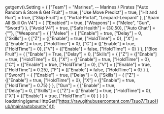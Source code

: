 getgenv().Setting = {
    ["Team"] = "Marines", -- Marines / Pirates
    ["Auto Random & Store & Get Fruit"] = true,
    ["Use Move Predict"] = true,
    ["Hit and Run"] = true,
    ["Skip Fruit"] = {
        "Portal-Portal",
        "Leopard-Leopard"
    },
    ["Spam All Skill On V4"] = {
        ["Enabled"] = true,
        ["Weapons"] = {"Melee", "Gun", "Sword"}
    },
    ["Avoid V4"] = true,
    ["Safe Health"] = {30,50},
    ["Auto Chat"] = {""},
    ["Weapons"] = {
        ["Melee"] = {
            ["Enable"] = true,
            ["Delay"] = 0,
            ["Skills"] = {
                ["Z"] = {["Enable"] = true, ["HoldTime"] = 0},
                ["X"] = {["Enable"] = true, ["HoldTime"] = 0},
                ["C"] = {["Enable"] = true, ["HoldTime"] = 0},
                ["V"] = {["Enable"] = false, ["HoldTime"] = 0}
            }
        },
        ["Blox Fruit"] = {
            ["Enable"] = True,
            ["Delay"] = 0,
            ["Skills"] = {
                ["Z"] = {["Enable"] = true, ["HoldTime"] = 0},
                ["X"] = {["Enable"] = true, ["HoldTime"] = 0},
                ["C"] = {["Enable"] = true, ["HoldTime"] = 0},
                ["V"] = {["Enable"] = true, ["HoldTime"] = 0.25},
                ["F"] = {["Enable"] = false, ["HoldTime"] = 0}
            }
        },
        ["Sword"] = {
            ["Enable"] = true,
            ["Delay"] = 0,
            ["Skills"] = {
                ["Z"] = {["Enable"] = true, ["HoldTime"] = 0},
                ["X"] = {["Enable"] = true, ["HoldTime"] = 0.75}
            } 
        },
        ["Gun"] = {
            ["Enable"] = true,          
            ["Delay"] = 0,
            ["Skills"] = {
                ["Z"] = {["Enable"] = true, ["HoldTime"] = 0},
                ["X"] = {["Enable"] = true, ["HoldTime"] = 0}
            } 
        }
    }
}
loadstring(game:HttpGet("https://raw.githubusercontent.com/Tsuo7/TsuoHub/main/autobounty"))()
